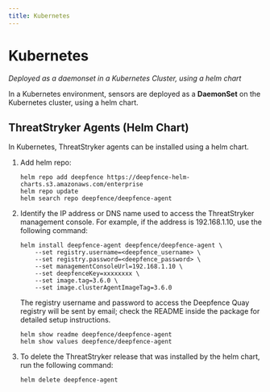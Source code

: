 ```yaml
---
title: Kubernetes
---
```


# Kubernetes

*Deployed as a daemonset in a Kubernetes Cluster, using a helm chart*

In a Kubernetes environment, sensors are deployed as a **DaemonSet** on the Kubernetes cluster, using a helm chart.

## ThreatStryker Agents (Helm Chart)


In Kubernetes, ThreatStryker agents can be installed using a helm chart.

1.  Add helm repo:

	```
	helm repo add deepfence https://deepfence-helm-charts.s3.amazonaws.com/enterprise
	helm repo update
	helm search repo deepfence/deepfence-agent
	```

2.  Identify the IP address or DNS name used to access the ThreatStryker management console.  For example, if the address is
    192.168.1.10, use the following command:

	```
	helm install deepfence-agent deepfence/deepfence-agent \
	    --set registry.username=<deepfence_username> \
	    --set registry.password=<deepfence_password> \
	    --set managementConsoleUrl=192.168.1.10 \
	    --set deepfenceKey=xxxxxxxx \
	    --set image.tag=3.6.0 \
	    --set image.clusterAgentImageTag=3.6.0
	```

    The registry username and password to access the Deepfence Quay registry will be sent by email; check the README inside the package for detailed setup instructions.

	```
	helm show readme deepfence/deepfence-agent
	helm show values deepfence/deepfence-agent
	```

3.  To delete the ThreatStryker release that was installed by the helm chart, run the following command:

	```
	helm delete deepfence-agent
	```
